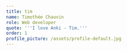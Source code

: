 ```yaml
---
title: tim
name: Timothée Chauvin
role: Web developer
quote: '''I love Anki - Tim.'''
order: 1
profile_picture: /assets/profile-default.jpg
---
```


